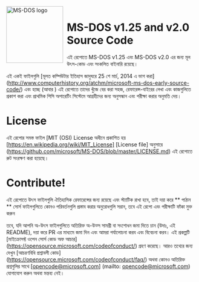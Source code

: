 <img width="150" height="150" align="left" style="float: left; margin: 0 10px 0 0;" alt="MS-DOS logo" src="https://github.com/Microsoft/MS-DOS/blob/master/msdos-logo.png">   

# MS-DOS v1.25 and v2.0 Source Code
এই রেপোতে MS-DOS v1.25 এবং MS-DOS v2.0 এর জন্য মূল উৎস-কোড এবং সংকলিত বাইনারি রয়েছে।

এই একই ফাইলগুলি [মূলত কম্পিউটার ইতিহাস জাদুঘরে 25 শে মার্চ, 2014 এ ভাগ করা] (http://www.computerhistory.org/atchm/microsoft-ms-dos-early-source-code/) এবং হচ্ছে (আবার )
এই রেপোতে তাদের খুঁজে বের করা সহজ, রেফারেন্স-বাইরের লেখা এবং কাজগুলিতে প্রকাশ করা এবং প্রাথমিক পিসি অপারেটিং সিস্টেমে আগ্রহীদের জন্য অনুসন্ধান এবং পরীক্ষা করার অনুমতি দেয়।

# License
এই রেপোর সমস্ত ফাইল [MIT (OSI) License অধীনে প্রকাশিত হয় [https://en.wikipedia.org/wiki/MIT_License] [License file] অনুসারে (https://github.com/microsoft/MS-DOS/blob/master/LICENSE.md) 
এই রেপোতে রুট সংরক্ষণ করা হয়েছে।

# Contribute!
এই রেপোতে উৎস ফাইলগুলি ঐতিহাসিক রেফারেন্সের জন্য রয়েছে এবং স্ট্যাটিক রাখা হবে, তাই দয়া করে ** পাঠান ** সোর্স ফাইলগুলিতে কোনও পরিবর্তনগুলি প্রস্তাব করার অনুরোধগুলি সরান, তবে এই রেপো এবং পরীক্ষাটি ফাঁকা মুক্ত করুন

তবে, যদি আপনি অ-উৎস ফাইলগুলিতে অতিরিক্ত অ-উত্স সামগ্রী বা সংশোধন জমা দিতে চান (উদাঃ, এই README), দয়া করে PR এর মাধ্যমে জমা দিন এবং আমরা পর্যালোচনা করব এবং বিবেচনা করব।
এই প্রকল্পটি [মাইক্রোসফ্ট ওপেন সোর্স কোড অফ আচার] (https://opensource.microsoft.com/codeofconduct/) গ্রহণ করেছে। আরও তথ্যের জন্য দেখুন [আচরণবিধি প্রশ্নাবলী কোড] (https://opensource.microsoft.com/codeofconduct/faq/) অথবা কোনও অতিরিক্ত প্রশ্নগুলির সাথে [opencode@microsoft.com] (mailto: opencode@microsoft.com) যোগাযোগ করুন অথবা মন্তব্য নেই।
